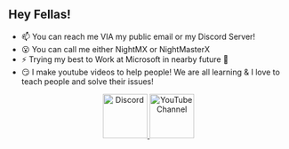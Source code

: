 ## Hey Fellas!

- 📫 You can reach me VIA my public email or my Discord Server!
- 😮 You can call me either NightMX or NightMasterX
- ⚡ Trying my best to Work at Microsoft in nearby future 🤞
- 😏 I make youtube videos to help people! We are all learning & I love to teach people and solve their issues!

<p><p>
  
<div align="center">
  <a href="https://discord.gg/Ybba3vA9Kh" target="_blank">
    <img src="https://user-images.githubusercontent.com/59381835/92191514-d649ad80-ee18-11ea-9bc4-e95c7a122a99.png" alt="Discord" width="80"/>
  </a>
  <a href="https://youtube.com/NightMasterX" target="_blank">
    <img src="https://user-images.githubusercontent.com/59381835/92191346-676c5480-ee18-11ea-8240-e416eb1a5b5d.png" alt="YouTube Channel" width="80"/>
  </a>
</div>
